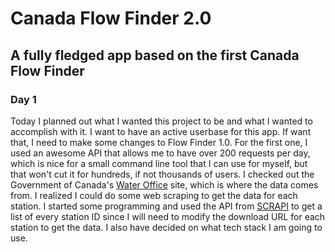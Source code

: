 # Canada Flow Finder 2.0
A fully fledged app based on the first Canada Flow Finder
---
### Day 1
Today I planned out what I wanted this project to be and what I wanted to accomplish with it. I want to have an active userbase for this app. If want that, I need to make some changes to Flow Finder 1.0. For the first one, I used an awesome API that allows me to have over 200 requests per day, which is nice for a small command line tool that I can use for myself, but that won't cut it for hundreds, if not thousands of users. I checked out the Government of Canada's [Water Office](https://wateroffice.ec.gc.ca/) site, which is where the data comes from. I realized I could do some web scraping to get the data for each station. I started some programming and used the API from [SCRAPI](https://scrap2api.web.app/) to get a list of every station ID since I will need to modify the download URL for each station to get the data. I also have decided on what tech stack I am going to use.
